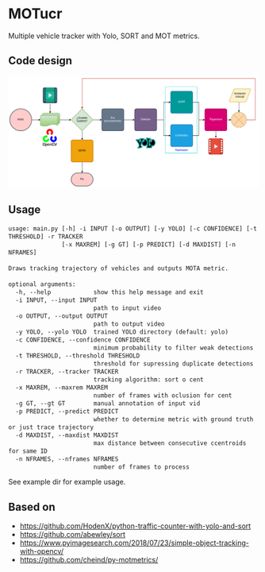 # MOTucr

Multiple vehicle tracker with Yolo, SORT and MOT metrics.

## Code design

![](flow.png)

## Usage

```
usage: main.py [-h] -i INPUT [-o OUTPUT] [-y YOLO] [-c CONFIDENCE] [-t THRESHOLD] -r TRACKER
               [-x MAXREM] [-g GT] [-p PREDICT] [-d MAXDIST] [-n NFRAMES]

Draws tracking trajectory of vehicles and outputs MOTA metric.

optional arguments:
  -h, --help            show this help message and exit
  -i INPUT, --input INPUT
                        path to input video
  -o OUTPUT, --output OUTPUT
                        path to output video
  -y YOLO, --yolo YOLO  trained YOLO directory (default: yolo)
  -c CONFIDENCE, --confidence CONFIDENCE
                        minimum probability to filter weak detections
  -t THRESHOLD, --threshold THRESHOLD
                        threshold for supressing duplicate detections
  -r TRACKER, --tracker TRACKER
                        tracking algorithm: sort o cent
  -x MAXREM, --maxrem MAXREM
                        number of frames with oclusion for cent
  -g GT, --gt GT        manual annotation of input vid
  -p PREDICT, --predict PREDICT
                        whether to determine metric with ground truth or just trace trajectory
  -d MAXDIST, --maxdist MAXDIST
                        max distance between consecutive ccentroids for same ID
  -n NFRAMES, --nframes NFRAMES
                        number of frames to process
```

See example dir for example usage.

## Based on

- <https://github.com/HodenX/python-traffic-counter-with-yolo-and-sort>
- <https://github.com/abewley/sort>
- <https://www.pyimagesearch.com/2018/07/23/simple-object-tracking-with-opencv/>
- <https://github.com/cheind/py-motmetrics/>

